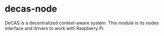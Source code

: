 # decas-node
DeCAS is a decentralized context-aware system. This module is its nodes interface and drivers to work with Raspberry Pi.
